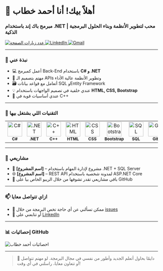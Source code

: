 
<h1 align="senter" id="ahmedkhattab-title">👋 أهلاً بيك! أنا أحمد خطاب</h1>
<h3 align="senter">مبرمج باك إند باستخدام .NET | محب لتطوير الأنظمة وبناء الحلول البرمجية الذكية</h3>

<p align="left">
  <a href="https://github.com/ahmedkhattab-dev">
    <img src="https://komarev.com/ghpvc/?username=ahmedkhattab-dev" alt="عدد زيارات الصفحة" />
  </a>
  <a href="https://www.linkedin.com/in/ahmedkhattab-dev">
    <img alt="LinkedIn" src="https://img.shields.io/badge/LinkedIn-0077B5?style=flat&logo=linkedin&logoColor=white">
  </a>
  <a href="mailto:your.email@example.com">
    <img alt="Gmail" src="https://img.shields.io/badge/Gmail-D14836?style=flat&logo=gmail&logoColor=white">
  </a>
</p>

---

### 💼 نبذة عني

- 💻 أعمل كمبرمج Back-End باستخدام **C# و .NET**
- 🧠 مهتم بتصميم الـ APIs وتطوير الأنظمة عالية الأداء
- 🗃️ أتعامل مع قواعد بيانات SQL وEntity Framework
- 💡 عندي خلفية في تصميم الواجهات باستخدام **HTML, CSS, Bootstrap**
- 💾 عندي أساسيات قوية في C++

---

### 🚀 التقنيات اللي بشتغل بيها

<table>
  <tr>
    <td align="center" width="96">
      <img src="https://cdn.jsdelivr.net/gh/devicons/devicon/icons/csharp/csharp-original.svg" width="48" height="48" alt="C#" />
      <br><sub><b>C#</b></sub>
    </td>
    <td align="center" width="96">
      <img src="https://cdn.jsdelivr.net/gh/devicons/devicon/icons/dot-net/dot-net-original.svg" width="48" height="48" alt=".NET" />
      <br><sub><b>.NET</b></sub>
    </td>
    <td align="center" width="96">
      <img src="https://cdn.jsdelivr.net/gh/devicons/devicon/icons/cplusplus/cplusplus-original.svg" width="48" height="48" alt="C++" />
      <br><sub><b>C++</b></sub>
    </td>
    <td align="center" width="96">
      <img src="https://cdn.jsdelivr.net/gh/devicons/devicon/icons/html5/html5-original.svg" width="48" height="48" alt="HTML" />
      <br><sub><b>HTML</b></sub>
    </td>
    <td align="center" width="96">
      <img src="https://cdn.jsdelivr.net/gh/devicons/devicon/icons/css3/css3-original.svg" width="48" height="48" alt="CSS" />
      <br><sub><b>CSS</b></sub>
    </td>
    <td align="center" width="96">
      <img src="https://cdn.jsdelivr.net/gh/devicons/devicon/icons/bootstrap/bootstrap-original.svg" width="48" height="48" alt="Bootstrap" />
      <br><sub><b>Bootstrap</b></sub>
    </td>
    <td align="center" width="96">
      <img src="https://cdn.jsdelivr.net/gh/devicons/devicon/icons/sqlite/sqlite-original.svg" width="48" height="48" alt="SQL" />
      <br><sub><b>SQL</b></sub>
    </td>
    <td align="center" width="96">
      <img src="https://cdn.jsdelivr.net/gh/devicons/devicon/icons/git/git-original.svg" width="48" height="48" alt="Git" />
      <br><sub><b>Git</b></sub>
    </td>
  </tr>
</table>

---

### 📌 مشاريعي

- 🔧 **[اسم المشروع]** – مشروع لإدارة المهام باستخدام .NET + SQL Server  
- 🌐 **[اسم المشروع]** – REST API لمدونة شخصية باستخدام ASP.NET Core  
- 📁 باقي مشاريعي تقدر تشوفها من خلال الريبو الخاص بيا على GitHub

---

### 📫 ازاي تتواصل معايا

- 💬 ممكن تسألني عن أي حاجة تخص البرمجة من خلال [issues](https://github.com/ahmedkhattab-dev/ahmedkhattab-dev/issues)
- 🤝 أو تتابعني على [LinkedIn](https://www.linkedin.com/in/ahmedkhattab-dev)

---

### 📊 إحصائيات GitHub

<p align="left">
  <img src="https://github-readme-stats.vercel.app/api?username=ahmedkhattab-dev&show_icons=true&theme=dark" alt="احصائيات أحمد خطاب" />
</p>

---

> 👀 دايمًا بحاول أتعلم الجديد وأطور من نفسي في مجال البرمجة. لو مهتم تتواصل أو تتعاون معايا، راسلني في أي وقت!
